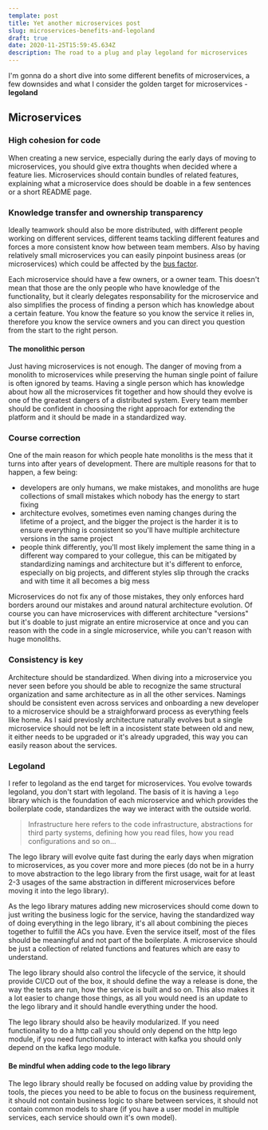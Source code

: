 ```yaml
---
template: post
title: Yet another microservices post
slug: microservices-benefits-and-legoland
draft: true
date: 2020-11-25T15:59:45.634Z
description: The road to a plug and play legoland for microservices
---
```

I'm gonna do a short dive into some different benefits of microservices, a few downsides and what I consider the golden target for microservices - **legoland**

## Microservices

### High cohesion for code

When creating a new service, especially during the early days of moving to microservices, you should give extra thoughts when decided where a feature lies.  Microservices should contain bundles of related features, explaining what a microservice does should be doable in a few sentences or a short README page.

### Knowledge transfer and ownership transparency

Ideally teamwork should also be more distributed, with different people working on different services, different teams tackling different features and forces a more consistent know how between team members. Also by having relatively small microservices you can easily pinpoint business areas (or microservices) which could be affected by the [bus factor](https://en.wikipedia.org/wiki/Bus_factor).  

Each microservice should have a few owners, or a owner team. This doesn't mean that those are the only people who have knowledge of the functionality, but it clearly delegates responsability for the microservice and also simplifies the process of finding a person which has knowledge about a certain feature. You know the feature so you know the service it relies in, therefore you know the service owners and you can direct you question from the start to the right person.

#### The monolithic person

Just having microservices is not enough. The danger of moving from a monolith to microservices while preserving the human single point of failure is often ignored by teams. Having a single person which has knowledge about how all the microservices fit together and how should they evolve is one of the greatest dangers of a distributed system. Every team member should be confident in choosing the right approach for extending the platform and it should be made in a standardized way.

### Course correction

One of the main reason for which people hate monoliths is the mess that it turns into after years of development. There are multiple reasons for that to happen, a few being:

* developers are only humans, we make mistakes, and monoliths are huge collections of small mistakes which nobody has the energy to start fixing
* architecture evolves, sometimes even naming changes during the lifetime of a project, and the bigger the project is the harder it is to ensure everything is consistent so you'll have multiple architecture versions in the same project
* people think differently, you'll most likely implement the same thing in a different way compared to your collegue, this can be mitigated by standardizing namings and architecture but it's different to enforce, especially on big projects, and different styles slip through the cracks and with time it all becomes a big mess

Microservices do not fix any of those mistakes, they only enforces hard borders around our mistakes and around natural architecture evolution. Of course you can have microservices with different architecture "versions" but it's doable to just migrate an entire microservice at once and you can reason with the code in a single microservice, while you can't reason with huge monoliths.

### Consistency is key

Architecture should be standardized. When diving into a microservice you never seen before you should be able to recognize the same structural organization and same architecture as in all the other services. Namings should be consistent even across services and onboarding a new developer to a microservice should be a straighforward process as everything feels like home. As I said previosly architecture naturally evolves but a single microservice should not be left in a incosistent state between old and new, it either needs to be upgraded or it's already upgraded, this way you can easily reason about the services.

### Legoland

I refer to legoland as the end target for microservices.  You evolve towards legoland, you don't start with legoland. The basis of it is having a `lego` library which is the foundation of each microservice and which provides the boilerplate code, standardizes the way we interact with the outside world.

> Infrastructure here refers to the code infrastructure, abstractions for third party systems, defining how you read files, how you read configurations and so on...

The lego library will evolve quite fast during the early days when migration to microservices, as you cover more and more pieces (do not be in a hurry to move abstraction to the lego library from the first usage, wait for at least 2-3 usages of the same abstraction in different microservices before moving it into the lego library).

As the lego library matures adding new microservices should come down to just writing the business logic for the service, having the standardized way of doing everything in the lego library, it's all about combining the pieces together to fulfill the ACs you have. Even the service itself, most of the files should be meaningful and not part of the boilerplate. A microservice should be just a collection of related functions and features which are easy to understand.

The lego library should also control the lifecycle of the service, it should provide CI/CD out of the box, it should define the way a release is done, the way the tests are run, how the service is built and so on. This also makes it a lot easier to change those things, as all you would need is an update to the lego library and it should handle everything under the hood.

The lego library should also be heavily modularized. If you need functionality to do a http call you should only depend on the http lego module, if you need functionality to interact with kafka you should only depend on the kafka lego module. 

#### Be mindful when adding code to the lego library

The lego library should really be focused on adding value by providing the tools, the pieces you need to be able to focus on the business requirement, it should not contain business logic to share between services, it should not contain common models to share (if you have a user model in multiple services, each service should own it's own model).
